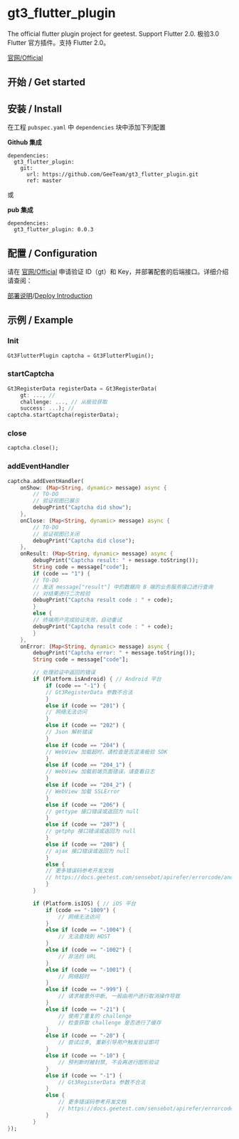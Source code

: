 # gt3_flutter_plugin

The official flutter plugin project for geetest. Support Flutter 2.0.
极验3.0 Flutter 官方插件。支持 Flutter 2.0。

[官网/Official](https://www.geetest.com)

## 开始 / Get started

## 安装 / Install

在工程 `pubspec.yaml` 中 `dependencies` 块中添加下列配置

**Github 集成**

```
dependencies:
  gt3_flutter_plugin:
    git:
      url: https://github.com/GeeTeam/gt3_flutter_plugin.git
      ref: master
```

或

**pub 集成**

```
dependencies:
  gt3_flutter_plugin: 0.0.3
```

## 配置 / Configuration

请在 [官网/Official](https://www.geetest.com) 申请验证 ID（gt）和 Key，并部署配套的后端接口。详细介绍请查阅：

[部署说明](https://docs.geetest.com/sensebot/start/)/[Deploy Introduction](https://docs.geetest.com/captcha/overview/start/)

## 示例 / Example

### Init

```dart
Gt3FlutterPlugin captcha = Gt3FlutterPlugin();
```

### startCaptcha

```dart
Gt3RegisterData registerData = Gt3RegisterData(
    gt: ..., // 
    challenge: ..., // 从极验获取
    success: ...); // 
captcha.startCaptcha(registerData);
```

### close

```dart
captcha.close();
```

### addEventHandler

```dart
captcha.addEventHandler(
    onShow: (Map<String, dynamic> message) async {
        // TO-DO
        // 验证视图已展示
        debugPrint("Captcha did show");
    },
    onClose: (Map<String, dynamic> message) async {
        // TO-DO
        // 验证视图已关闭
        debugPrint("Captcha did close");
    },
    onResult: (Map<String, dynamic> message) async {
        debugPrint("Captcha result: " + message.toString());
        String code = message["code"];
        if (code == "1") {
        // TO-DO
        // 发送 message["result"] 中的数据向 B 端的业务服务接口进行查询
        // 对结果进行二次校验
        debugPrint("Captcha result code : " + code);
        }
        else {
        // 终端用户完成验证失败，自动重试
        debugPrint("Captcha result code : " + code);
        }
    },
    onError: (Map<String, dynamic> message) async {
        debugPrint("Captcha error: " + message.toString());
        String code = message["code"];

        // 处理验证中返回的错误
        if (Platform.isAndroid) { // Android 平台
            if (code == "-1") {
            // Gt3RegisterData 参数不合法
            }
            else if (code == "201") {
            // 网络无法访问
            }
            else if (code == "202") {
            // Json 解析错误
            }
            else if (code == "204") {
            // WebView 加载超时，请检查是否混淆极验 SDK
            }
            else if (code == "204_1") {
            // WebView 加载前端页面错误，请查看日志
            }
            else if (code == "204_2") {
            // WebView 加载 SSLError
            }
            else if (code == "206") {
            // gettype 接口错误或返回为 null
            }
            else if (code == "207") {
            // getphp 接口错误或返回为 null
            }
            else if (code == "208") {
            // ajax 接口错误或返回为 null
            }
            else {
            // 更多错误码参考开发文档
            // https://docs.geetest.com/sensebot/apirefer/errorcode/android
            }
        }

        if (Platform.isIOS) { // iOS 平台
            if (code == "-1009") {
                // 网络无法访问
            }
            else if (code == "-1004") {
                // 无法查找到 HOST 
            }
            else if (code == "-1002") {
                // 非法的 URL
            }
            else if (code == "-1001") {
                // 网络超时
            }
            else if (code == "-999") {
                // 请求被意外中断, 一般由用户进行取消操作导致
            }
            else if (code == "-21") {
                // 使用了重复的 challenge
                // 检查获取 challenge 是否进行了缓存
            }
            else if (code == "-20") {
                // 尝试过多, 重新引导用户触发验证即可
            }
            else if (code == "-10") {
                // 预判断时被封禁, 不会再进行图形验证
            }
            else if (code == "-1") {
                // Gt3RegisterData 参数不合法
            }
            else {
                // 更多错误码参考开发文档
                // https://docs.geetest.com/sensebot/apirefer/errorcode/ios
            }
        }
});
```


